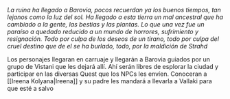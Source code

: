 *La ruina ha llegado a Barovia, pocos recuerdan ya los buenos tiempos, tan lejanos como la luz del sol. Ha llegado a esta tierra un mal ancestral que ha cambiado a la gente, las bestias y las plantas. Lo que una vez fue un paraíso a quedado reducido a un mundo de horrores, sufrimiento y resignación. Todo por culpa de los deseos de un tirano, todo por culpa del cruel destino que de el se ha burlado, todo, por la maldición de Strahd*

Los personajes llegaran en carruaje y llegarán a Barovia guiados por un grupo de Vistani que les dejará allí. Ahí serán libres de esplorar la ciudad y participar en las diversas Quest que los NPCs les envíen. Conoceran a [[Ireena Kolyana|Ireena]] y su padre les mandará a llevarla a Vallaki para que esté a salvo
